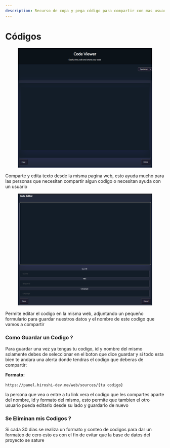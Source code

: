 ```yaml
---
description: Recurso de copa y pega código para compartir con mas usuarios
---
```


# Códigos

<figure><img src="../.gitbook/assets/image (3) (1).png" alt=""><figcaption></figcaption></figure>

Comparte y edita texto desde la misma pagina web, esto ayuda mucho para las personas que necesitan compartir algun codigo o necesitan ayuda con un usuario&#x20;

<figure><img src="../.gitbook/assets/image (5).png" alt=""><figcaption></figcaption></figure>

Permite editar el codigo en la misma web, adjuntando un pequeño formulario para guardar nuestros datos y el nombre de este codigo que vamos a compartir

### Como Guardar un Codigo ?

Para guardar una vez ya tengas tu codigo, id y nombre del mismo solamente debes de seleccionar en el boton que dice guardar y si todo esta bien te andara una alerta donde tendras el codigo que deberas de compartir:

**Formato:**

`https://panel.hiroshi-dev.me/web/sources/{tu codigo}`

la persona que vea o entre a tu link vera el codigo que les compartes aparte del nombre, id y formato del mismo, esto permite que tambien el otro usuario pueda editarlo desde su lado y guardarlo de nuevo

### Se Eliminan mis Codigos ?

Si cada 30 dias se realiza un formato y conteo de codigos para dar un formateo de cero esto es con el fin de evitar que la base de datos del proyecto se sature&#x20;
